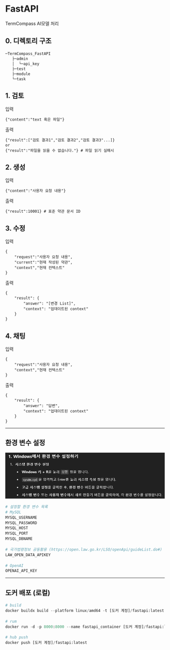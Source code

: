 # FastAPI
TermCompass AI모델 처리

## 0. 디렉토리 구조
```
─TermCompass_FastAPI
   ├─admin
   │  └─api_key
   ├─test
   ├─module
   └─task
```

## 1. 검토
입력
```
{"content":"text 혹은 파일"}
```
출력
```
{"result":["검토 결과1","검토 결과2","검토 결과3"...]}
or
{"result":"파일을 읽을 수 없습니다."} # 파일 읽기 실패시
```

## 2. 생성
입력
```
{"content":"사용자 요청 내용"}
```
출력
```
{"result":10001} # 표준 약관 문서 ID
```

## 3. 수정
입력
```
{
    "request":"사용자 요청 내용",
    "current":"현재 작성된 약관",
    "context","현재 컨텍스트"
}
```
출력
```
{
    "result": {
        "answer": "[변경 List]", 
        "context": "업데이트된 context"
    }
}
```

## 4. 채팅
입력
```
{
    "request":"사용자 요청 내용",
    "context","현재 컨텍스트"
}
```
출력
```
{
    "result": {
        "answer": "답변", 
        "context": "업데이트된 context"
    }
}
```
---

## 환경 변수 설정
![ia](./image/env_setting.jpg)

```python
# 설정할 환경 변수 목록
# MySQL
MYSQL_USERNAME 
MYSQL_PASSWORD 
MYSQL_HOST
MYSQL_PORT
MYSQL_DBNAME

# 국가법령정보 공동활용 (https://open.law.go.kr/LSO/openApi/guideList.do#)
LAW_OPEN_DATA_APIKEY 

# OpenAI 
OPENAI_API_KEY 
```

---

## 도커 배포 (로컬)
```python
# build
docker buildx build --platform linux/amd64 -t [도커 계정]/fastapi:latest --load .

# rum
docker run -d -p 8000:8000 --name fastapi_container [도커 계정]/fastapi:latest

# hub push
docker push [도커 계정]/fastapi:latest
```
